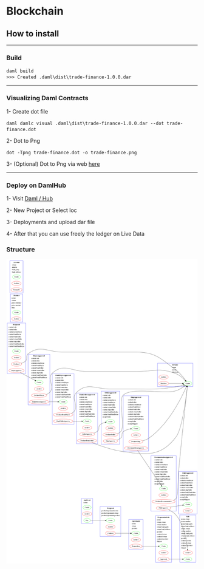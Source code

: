 # Blockchain

## How to install

---

### Build
```
daml build
>>> Created .daml\dist\trade-finance-1.0.0.dar
```

---

### Visualizing Daml Contracts

1- Create dot file
```
daml damlc visual .daml\dist\trade-finance-1.0.0.dar --dot trade-finance.dot
```

2- Dot to Png
```
dot -Tpng trade-finance.dot -o trade-finance.png
```

3- (Optional) Dot to Png via web [here](https://onlineconvertfree.com/convert-format/dot-to-png/)

---

### Deploy on DamlHub

1- Visit [Daml / Hub](https://hub.daml.com/console)

2- New Project or Select loc

3- Deployments and upload dar file

4- After that you can use freely the ledger on Live Data

### Structure
![Daml / Hub](./trade-finance.png)
